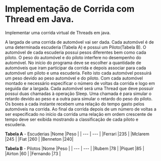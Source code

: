 # Implementação de Corrida com Thread em Java.

Implementar uma corrida virtual de Threads em java.

A largada de uma corrida de automóvel vai ser dada. 
Cada automóvel é de uma determinada escuderia (Tabela A) e possui um Piloto(Tabela B). 
O automóvel de cada escuderia possui pesos diferentes bem como cada piloto. 
O peso do automóvel e do piloto interfere no desempenho do automóvel.
No início do programa deve se escolher a quantidade de automóveis que iram participar da corrida e depois associar para cada automóvel um piloto e uma escuderia. 
Feito isto cada automóvel possuirá um peso devido ao peso automóvel e do piloto.
Com cada automóvel montado e necessário especificar o número de voltas da corrida e logo em seguida dar a largada.
Cada automóvel será uma Thread que deve possuir possui duas chamadas à operação Sleep. 
Uma chamada é para simular o retardo devido ao peso e a outra para simular o retardo do peso do piloto. 
Os boxes a cada instante recebem uma relação do tempo gasto pelos automóveis na corrida. 
Ao final da corrida depois de um número de voltas a ser especificado no início da corrida uma relação em ordem crescente de tempo deve ser exibida mostrando a classificação de cada piloto e escuderia.


**Tabela A** - Escuderias
|Nome |Peso  |
| --- | --- |
|Ferrari |235 |
|Mclarem |245 |
|Fiat |260   |
|Benneton |240|

**Tabela B** - Pilotos
|Nome |Peso |
| --- | --- |
|Rubem |78 |
|Piquet |85 |
|Airton |60 |
|Fernando |73 |



